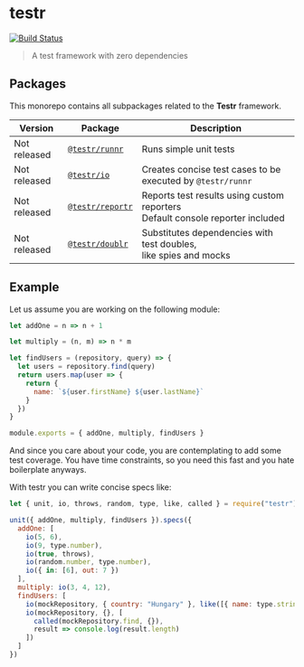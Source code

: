
# testr

[![Build Status](https://travis-ci.org/xasdx/testr.svg?branch=master)](https://travis-ci.org/xasdx/testr)

> A test framework with zero dependencies

## Packages

This monorepo contains all subpackages related to the __Testr__ framework.

| Version | Package | Description |
|--------|-------|------------|
| Not released |[`@testr/runnr`](https://github.com/xasdx/testr/tree/master/packages/doublr) | Runs simple unit tests |
| Not released | [`@testr/io`](https://github.com/xasdx/testr/tree/master/packages/io) | Creates concise test cases to be executed by `@testr/runnr` |
| Not released | [`@testr/reportr`](https://github.com/xasdx/testr/tree/master/packages/reportr) | Reports test results using custom reporters<br>Default console reporter included |
| Not released | [`@testr/doublr`](https://github.com/xasdx/testr/tree/master/packages/doublr) | Substitutes dependencies with test doubles,<br>like spies and mocks |

## Example

Let us assume you are working on the following module:

```javascript
let addOne = n => n + 1

let multiply = (n, m) => n * m

let findUsers = (repository, query) => {
  let users = repository.find(query)
  return users.map(user => {
    return {
      name: `${user.firstName} ${user.lastName}`
    }
  })
}

module.exports = { addOne, multiply, findUsers }
```

And since you care about your code, you are contemplating to add some test coverage.  You have time constraints, so you need this fast and you hate boilerplate anyways.

With testr you can write concise specs like:

```javascript
let { unit, io, throws, random, type, like, called } = require("testr")

unit({ addOne, multiply, findUsers }).specs({
  addOne: [
    io(5, 6),
    io(9, type.number),
    io(true, throws),
    io(random.number, type.number),
    io({ in: [6], out: 7 })
  ],
  multiply: io(3, 4, 12),
  findUsers: [
    io(mockRepository, { country: "Hungary" }, like([{ name: type.string }])),
    io(mockRepository, {}, [
      called(mockRepository.find, {}),
      result => console.log(result.length)
    ])
  ]
})
```
